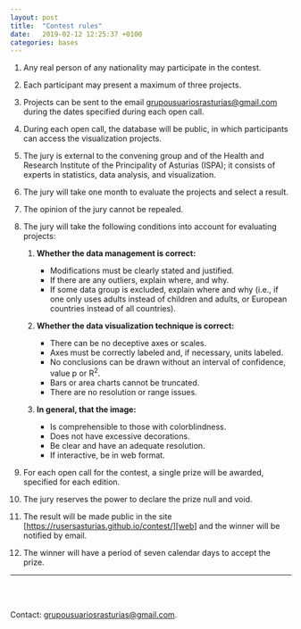 ```yaml
---
layout: post
title:  "Contest rules"
date:   2019-02-12 12:25:37 +0100
categories: bases
---
```


1. Any real person of any nationality may participate in the contest.
2. Each participant may present a maximum of three projects.
3. Projects can be sent to the email grupousuariosrasturias@gmail.com during the dates specified during each open call.
4. During each open call, the database will be public, in which participants can access the visualization projects.
5. The jury is external to the convening group and of the Health and Research Institute of the Principality of Asturias (ISPA); it consists of experts in statistics, data analysis, and visualization.
6. The jury will take one month to evaluate the projects and select a result.
7. The opinion of the jury cannot be repealed.
8. The jury will take the following conditions into account for evaluating projects:

     1. **Whether the data management is correct:**
         * Modifications must be clearly stated and justified.
         * If there are any outliers, explain where, and why.
         * If some data group is excluded, explain where and why (i.e., if one only uses adults instead of children and adults, or European countries instead of all countries).

     2. **Whether the data visualization technique is correct:**
         * There can be no deceptive axes or scales.
         * Axes must be correctly labeled and, if necessary, units labeled.
         * No conclusions can be drawn without an interval of confidence, value p or R<sup>2</sup>.
         * Bars or area charts cannot be truncated.
         * There are no resolution or range issues.

     3. **In general, that the image:**
         * Is comprehensible to those with colorblindness.
         * Does not have excessive decorations. 
         * Be clear and have an adequate resolution.
         * If interactive, be in web format.
         
9. For each open call for the contest, a single prize will be awarded, specified for each edition.
10. The jury reserves the power to declare the prize null and void.
11. The result will be made public in the site [https://rusersasturias.github.io/contest/][web] and the winner will be notified by email.
12. The winner will have a period of seven calendar days to accept the prize.

___
<br><br>

Contact: grupousuariosrasturias@gmail.com.


[GitHub]: https://github.com/RUsersAsturias
[web]: https://rusersasturias.github.io/contest/






